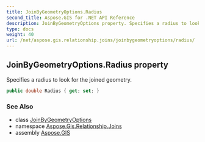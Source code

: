 ```yaml
---
title: JoinByGeometryOptions.Radius
second_title: Aspose.GIS for .NET API Reference
description: JoinByGeometryOptions property. Specifies a radius to look for the joined geometry
type: docs
weight: 40
url: /net/aspose.gis.relationship.joins/joinbygeometryoptions/radius/
---
```

## JoinByGeometryOptions.Radius property

Specifies a radius to look for the joined geometry.

```csharp
public double Radius { get; set; }
```

### See Also

* class [JoinByGeometryOptions](../)
* namespace [Aspose.Gis.Relationship.Joins](../../joinbygeometryoptions/)
* assembly [Aspose.GIS](../../../)


